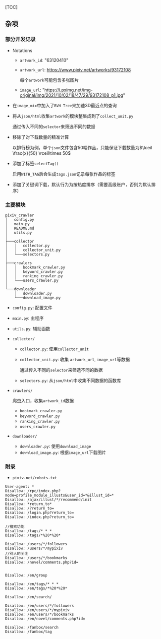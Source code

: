 
[TOC]

## 杂项

### 部分开发记录

- Notations

  - `artwork_id`: "63120410"

  - `artwork_url`: https://www.pixiv.net/artworks/93172108

    每个`artwork`可能包含多张图片

  - `image_url`: "https://i.pximg.net/img-original/img/2021/10/02/18/47/29/93172108_p1.jpg"

- 在`image_mix`中加入了`BVH Tree`来加速3D最近点的查询

- 将从`json/html`收集`artwork`的模块整集成到了`collect_unit.py`

  通过传入不同的`selector`来筛选不同的数据

- 移除了对下载数量的精准计算

  以排行榜为例，单个`json`文件包含50幅作品，只能保证下载数量为$\lceil \frac{x}{50} \rceil\times 50$

- 添加了标签`selectTag()`

  启用`WITH_TAG`后会生成`tags.json`记录每张作品的标签

- 添加了关键词下载，默认行为为按热度排序（需要高级账户，否则为默认排序）



### 主要模块

```
pixiv_crawler
│   config.py
│   main.py
│   README.md
│   utils.py
│
├───collector
│   │   collector.py
│   │   collector_unit.py
│   └───selectors.py
│
├───crawlers
│   │   bookmark_crawler.py
│   │   keyword_crawler.py
│   │   ranking_crawler.py
│   └───users_crawler.py
│
└───downloader
    │   downloader.py
    └───download_image.py
```

- `config.py`: 配置文件

- `main.py`: 主程序

- `utils.py`: 辅助函数

- `collector/`

  - `collector.py`: 使用`collector_unit`

  - `collector_unit.py`: 收集 `artwork_url`, `image_url`等数据

    通过传入不同的`selector`来筛选不同的数据

  - `selectors.py`: 从`json/html`中收集不同数据的函数库

- `crawlers/`

  爬虫入口，收集`artwork_id`数据

  - `bookmark_crawler.py`
  - `keyword_crawler.py`
  - `ranking_crawler.py`
  - `users_crawler.py`

- `downloader/`

  - `downloader.py`: 使用`download_image`
  - `download_image.py`: 根据`image_url`下载图片



### 附录

- `pixiv.net/robots.txt`

```
User-agent: *
Disallow: /rpc/index.php?mode=profile_module_illusts&user_id=*&illust_id=*
Disallow: /ajax/illust/*/recommend/init
Disallow: *return_to*
Disallow: /?return_to=
Disallow: /login.php?return_to=
Disallow: /index.php?return_to=

//搜索功能
Disallow: /tags/* * *
Disallow: /tags/*%20*%20*

Disallow: /users/*/followers
Disallow: /users/*/mypixiv
//别人的关注
Disallow: /users/*/bookmarks
Disallow: /novel/comments.php?id=


Disallow: /en/group

Disallow: /en/tags/* * *
Disallow: /en/tags/*%20*%20*

Disallow: /en/search/

Disallow: /en/users/*/followers
Disallow: /en/users/*/mypixiv
Disallow: /en/users/*/bookmarks
Disallow: /en/novel/comments.php?id=

Disallow: /fanbox/search
Disallow: /fanbox/tag
```

